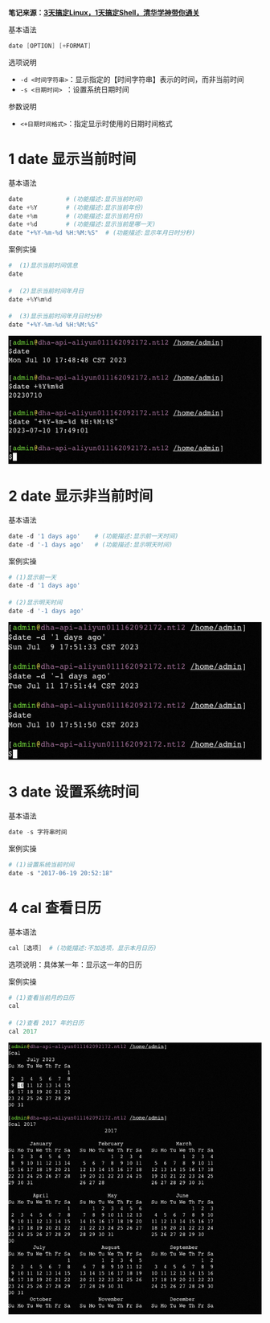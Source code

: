**笔记来源：**[**3天搞定Linux，1天搞定Shell，清华学神带你通关**](https://www.bilibili.com/video/BV1WY4y1H7d3?p=9&vd_source=e8046ccbdc793e09a75eb61fe8e84a30)

基本语法

```powershell
date [OPTION] [+FORMAT] 
```

选项说明 

+ `-d <时间字符串>`：显示指定的【时间字符串】表示的时间，而非当前时间 
+ `-s <日期时间> `：设置系统日期时间 

参数说明

+ `<+日期时间格式>`：指定显示时使用的日期时间格式 


# 1 date 显示当前时间 
 基本语法	

```powershell
date        	# (功能描述:显示当前时间)
date +%Y  		# (功能描述:显示当前年份) 
date +%m		# (功能描述:显示当前月份)
date +%d		# (功能描述:显示当前是哪一天) 
date "+%Y-%m-%d %H:%M:%S"  # (功能描述:显示年月日时分秒)
```

案例实操 

```powershell
#  (1)显示当前时间信息 
date 

#  (2)显示当前时间年月日 
date +%Y%m%d 

#  (3)显示当前时间年月日时分秒 
date "+%Y-%m-%d %H:%M:%S"
```

 ![](images/39.png)				

# 2 date 显示非当前时间 
基本语法

```powershell
date -d '1 days ago'    # (功能描述:显示前一天时间)
date -d '-1 days ago' 	# (功能描述:显示明天时间) 
```

案例实操 

```powershell
# (1)显示前一天
date -d '1 days ago'

# (2)显示明天时间
date -d '-1 days ago'
```

![](images/40.png)	

# 3 date 设置系统时间 
基本语法

```powershell
date -s 字符串时间 
```

案例实操

```powershell
# (1)设置系统当前时间 
date -s "2017-06-19 20:52:18" 
```

# 4 cal 查看日历 
基本语法

```powershell
cal [选项]  # (功能描述:不加选项，显示本月日历) 
```

选项说明：具体某一年：显示这一年的日历 

案例实操 

```powershell
# (1)查看当前月的日历 
cal 

# (2)查看 2017 年的日历
cal 2017 
```

![](images/41.png)				



